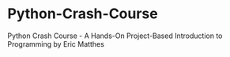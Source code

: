 # Python-Crash-Course 
Python Crash Course - A Hands-On Project-Based Introduction to Programming by Eric Matthes
